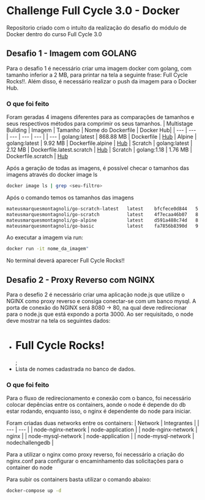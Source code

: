 # Challenge Full Cycle 3.0 - Docker

Repositorio criado com o intuíto da realização do desafio do módulo de Docker dentro do curso Full Cycle 3.0

## Desafio 1 - Imagem com GOLANG
Para o desafio 1 é necessário criar uma imagem docker com golang, com tamanho inferior a 2 MB, para printar na tela a seguinte frase: Full Cycle Rocks!!.
Além disso, é necessário realizar o push da imagem para o Docker Hub.

### O que foi feito

Foram geradas 4 imagens diferentes para as comparações de tamanhos e seus respectivos métodos para comprimir os seus tamanhos.
| Multistage Building | Imagem | Tamanho | Nome do Dockerfile | Docker Hub| 
| --- | --- |  --- |  --- |  --- |
| --- | golang:latest | 868.88 MB | Dockerfile | [Hub](https://hub.docker.com/layers/mateusmarquesmontagnoli/go-challenge/latest/images/sha256-795bb38d9c60ef31c294700df1916250e99914e8f748eb5399be07cd0ffb3d39?context=explore)
| Alpine | golang:latest | 9.92 MB | Dockerfile.alpine | [Hub](https://hub.docker.com/layers/mateusmarquesmontagnoli/go-challenge/alpine/images/sha256-fb12dc8b9f5ea4c2da20412ace6ba381dbd1e710a562d05cbc596034f77daf57?context=explore)
| Scratch | golang:latest | 2.12 MB | Dockerfile.latest.scratch | [Hub](https://hub.docker.com/layers/mateusmarquesmontagnoli/go-challenge/scratch-latest/images/sha256-cc2fd64476fba107a52d6c2ec7fada6ac36070be3f26c3dd32527549df1d366e?context=explore)
| Scratch | golang:1.18 | 1.76 MB | Dockerfile.scratch | [Hub](https://hub.docker.com/layers/mateusmarquesmontagnoli/go-challenge/scratch-1.18/images/sha256-6625707b54b5e437a82bf81487bc3458cfc2c6b6c75fffc88fb5bb2b582bef31?context=explore)

Após a geração de todas as imagens, é possível checar o tamanhos das imagens através do docker image ls
```bash
docker image ls | grep <seu-filtro>
```

Após o comando temos os tamanhos das imagens
```bash
mateusmarquesmontagnoli/go-scratch-latest   latest    bfcfece0d844   5 minutes ago   2.12MB
mateusmarquesmontagnoli/go-scratch          latest    4f7ecaa46b07   8 minutes ago   1.76MB
mateusmarquesmontagnoli/go-alpine           latest    d591a488c74d   8 minutes ago   9.92MB
mateusmarquesmontagnoli/go-basic            latest    fa7856b8390d   9 minutes ago   869MB
```
Ao executar a imagem via run:
```bash
docker run -it nome_da_imagem"
```
No terminal deverá aparecer Full Cycle Rocks!!

## Desafio 2 - Proxy Reverso com NGINX
Para o desefio 2 é necessário criar uma aplicação node.js que utilize o NGINX como proxy reverso e consiga conectar-se com um banco mysql.
A porta de conexão do NGINX será 8080 -> 80, na qual deve redirecionar para o node.js que está expondo a porta 3000.
Ao ser requisitado, o node deve mostrar na tela os seguintes dados:
- <h1>Full Cycle Rocks!</h1>;
- Lista de nomes cadastrada no banco de dados.

### O que foi feito

Para o fluxo de redirecionamento e conexão com o banco, foi necessário colocar depências entre os containers, aonde o node é depende do db estar rodando, enquanto isso, o nginx é dependente do node para iniciar.

Foram criadas duas networks entre os containers:
| Network | Integrantes | 
| --- | --- | 
| node-nginx-network | node-application | 
| node-nginx-network | nginx | 
| node-mysql-network | node-application | 
| node-mysql-network | nodechallengedb | 

Para a utilizar o nginx como proxy reverso, foi necessário a criação do nginx.conf para configurar o encaminhamento das solicitações para o container do node

Para subir os containers basta utilizar o comando abaixo: 
```bash
docker-compose up -d
```

